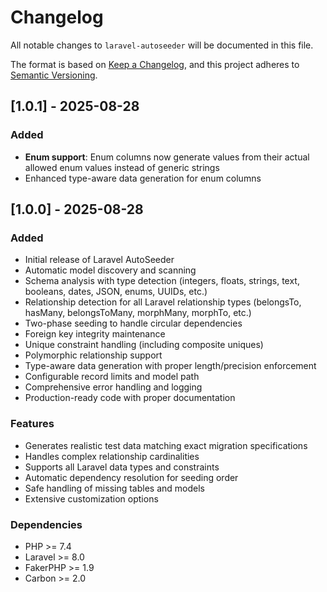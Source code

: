 # Changelog

All notable changes to `laravel-autoseeder` will be documented in this file.

The format is based on [Keep a Changelog](https://keepachangelog.com/en/1.0.0/),
and this project adheres to [Semantic Versioning](https://semver.org/spec/v2.0.0.html).

## [1.0.1] - 2025-08-28

### Added
- **Enum support**: Enum columns now generate values from their actual allowed enum values instead of generic strings
- Enhanced type-aware data generation for enum columns

## [1.0.0] - 2025-08-28

### Added
- Initial release of Laravel AutoSeeder
- Automatic model discovery and scanning
- Schema analysis with type detection (integers, floats, strings, text, booleans, dates, JSON, enums, UUIDs, etc.)
- Relationship detection for all Laravel relationship types (belongsTo, hasMany, belongsToMany, morphMany, morphTo, etc.)
- Two-phase seeding to handle circular dependencies
- Foreign key integrity maintenance
- Unique constraint handling (including composite uniques)
- Polymorphic relationship support
- Type-aware data generation with proper length/precision enforcement
- Configurable record limits and model path
- Comprehensive error handling and logging
- Production-ready code with proper documentation

### Features
- Generates realistic test data matching exact migration specifications
- Handles complex relationship cardinalities
- Supports all Laravel data types and constraints
- Automatic dependency resolution for seeding order
- Safe handling of missing tables and models
- Extensive customization options

### Dependencies
- PHP >= 7.4
- Laravel >= 8.0
- FakerPHP >= 1.9
- Carbon >= 2.0
